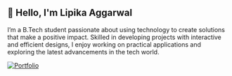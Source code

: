 ## 👋 Hello, I'm Lipika Aggarwal 

<!--
**LipikaAggarwal/LipikaAggarwal** is a ✨ _special_ ✨ repository because its `README.md` (this file) appears on your GitHub profile.

Here are some ideas to get you started:

- 🔭 I’m currently working on ...
- 🌱 I’m currently learning ...
- 👯 I’m looking to collaborate on ...
- 🤔 I’m looking for help with ...
- 💬 Ask me about ...
- 📫 How to reach me: ...
- 😄 Pronouns: ...
- ⚡ Fun fact: ...
-->

I’m a B.Tech student passionate about using technology to create solutions that make a positive impact. Skilled in developing projects with interactive and efficient designs, I enjoy working on practical applications and exploring the latest advancements in the tech world.

[![Portfolio](https://img.shields.io/badge/lipikaaggarwal.github.io-visit-blueviolet?style=for-the-badge&logoColor=white)](https://lipikaaggarwal.github.io)

